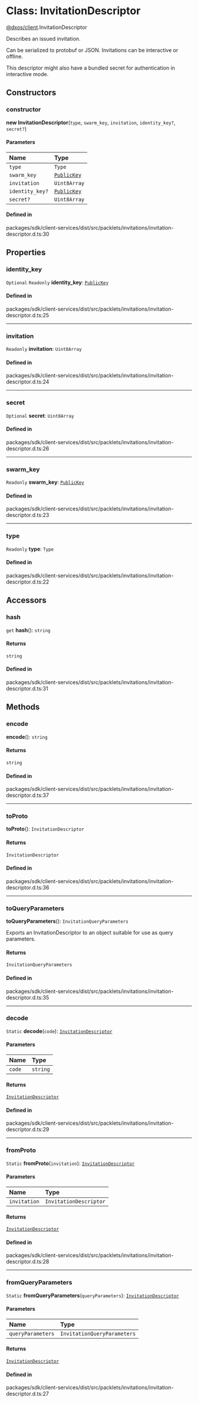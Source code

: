 # Class: InvitationDescriptor

[@dxos/client](../modules/dxos_client.md).InvitationDescriptor

Describes an issued invitation.

Can be serialized to protobuf or JSON.
Invitations can be interactive or offline.

This descriptor might also have a bundled secret for authentication in interactive mode.

## Constructors

### constructor

**new InvitationDescriptor**(`type`, `swarm_key`, `invitation`, `identity_key?`, `secret?`)

#### Parameters

| Name | Type |
| :------ | :------ |
| `type` | `Type` |
| `swarm_key` | [`PublicKey`](dxos_client.PublicKey.md) |
| `invitation` | `Uint8Array` |
| `identity_key?` | [`PublicKey`](dxos_client.PublicKey.md) |
| `secret?` | `Uint8Array` |

#### Defined in

packages/sdk/client-services/dist/src/packlets/invitations/invitation-descriptor.d.ts:30

## Properties

### identity_key

 `Optional` `Readonly` **identity_key**: [`PublicKey`](dxos_client.PublicKey.md)

#### Defined in

packages/sdk/client-services/dist/src/packlets/invitations/invitation-descriptor.d.ts:25

___

### invitation

 `Readonly` **invitation**: `Uint8Array`

#### Defined in

packages/sdk/client-services/dist/src/packlets/invitations/invitation-descriptor.d.ts:24

___

### secret

 `Optional` **secret**: `Uint8Array`

#### Defined in

packages/sdk/client-services/dist/src/packlets/invitations/invitation-descriptor.d.ts:26

___

### swarm_key

 `Readonly` **swarm_key**: [`PublicKey`](dxos_client.PublicKey.md)

#### Defined in

packages/sdk/client-services/dist/src/packlets/invitations/invitation-descriptor.d.ts:23

___

### type

 `Readonly` **type**: `Type`

#### Defined in

packages/sdk/client-services/dist/src/packlets/invitations/invitation-descriptor.d.ts:22

## Accessors

### hash

`get` **hash**(): `string`

#### Returns

`string`

#### Defined in

packages/sdk/client-services/dist/src/packlets/invitations/invitation-descriptor.d.ts:31

## Methods

### encode

**encode**(): `string`

#### Returns

`string`

#### Defined in

packages/sdk/client-services/dist/src/packlets/invitations/invitation-descriptor.d.ts:37

___

### toProto

**toProto**(): `InvitationDescriptor`

#### Returns

`InvitationDescriptor`

#### Defined in

packages/sdk/client-services/dist/src/packlets/invitations/invitation-descriptor.d.ts:36

___

### toQueryParameters

**toQueryParameters**(): `InvitationQueryParameters`

Exports an InvitationDescriptor to an object suitable for use as query parameters.

#### Returns

`InvitationQueryParameters`

#### Defined in

packages/sdk/client-services/dist/src/packlets/invitations/invitation-descriptor.d.ts:35

___

### decode

`Static` **decode**(`code`): [`InvitationDescriptor`](dxos_client.InvitationDescriptor.md)

#### Parameters

| Name | Type |
| :------ | :------ |
| `code` | `string` |

#### Returns

[`InvitationDescriptor`](dxos_client.InvitationDescriptor.md)

#### Defined in

packages/sdk/client-services/dist/src/packlets/invitations/invitation-descriptor.d.ts:29

___

### fromProto

`Static` **fromProto**(`invitation`): [`InvitationDescriptor`](dxos_client.InvitationDescriptor.md)

#### Parameters

| Name | Type |
| :------ | :------ |
| `invitation` | `InvitationDescriptor` |

#### Returns

[`InvitationDescriptor`](dxos_client.InvitationDescriptor.md)

#### Defined in

packages/sdk/client-services/dist/src/packlets/invitations/invitation-descriptor.d.ts:28

___

### fromQueryParameters

`Static` **fromQueryParameters**(`queryParameters`): [`InvitationDescriptor`](dxos_client.InvitationDescriptor.md)

#### Parameters

| Name | Type |
| :------ | :------ |
| `queryParameters` | `InvitationQueryParameters` |

#### Returns

[`InvitationDescriptor`](dxos_client.InvitationDescriptor.md)

#### Defined in

packages/sdk/client-services/dist/src/packlets/invitations/invitation-descriptor.d.ts:27
